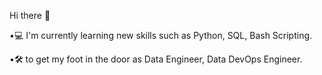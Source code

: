 Hi there 👋

<!--
**patrikborza/patrikborza** is a ✨ _special_ ✨ repository because its `README.md` (this file) appears on your GitHub profile.

Here are some ideas to get you started:

- 🔭 I’m currently working on my second project
I am here :v: in order to broaden my knowledge and get my foot in the door as Data Engineer, Data DevOps :sunglasses:.
- 🌱 I’m currently learning ...
- 👯 I’m looking to collaborate on ...
- 🤔 I’m looking for help with ...
- 💬 Ask me about ...
- 📫 How to reach me: ...
- 😄 Pronouns: ...
- ⚡ Fun fact: ...
-->

•💻 I'm currently learning new skills such as Python, SQL, Bash Scripting.

•🛠️ to get my foot in the door as Data Engineer, Data DevOps Engineer.
